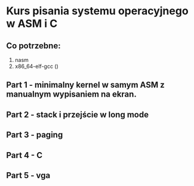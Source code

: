 # Kurs pisania systemu operacyjnego w ASM i C

## Co potrzebne:
1. nasm
2. x86_64-elf-gcc ()

## Part 1 - minimalny kernel w samym ASM z manualnym wypisaniem na ekran.
## Part 2 - stack i przejście w long mode
## Part 3 - paging
## Part 4 - C
## Part 5 - vga